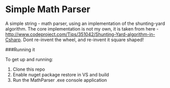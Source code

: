 Simple Math Parser
=========================

A simple string - math parser, using an implementation of the shunting-yard algorithm. The core implementation is not my own, it is taken from here - http://www.codeproject.com/Tips/351042/Shunting-Yard-algorithm-in-Csharp. Dont re-invent the wheel, and re-invent it square shaped!

###Running it

To get up and running:
  1. Clone this repo
  2. Enable nuget package restore in VS and build
  3. Run the MathParser .exe console application